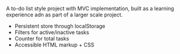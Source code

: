 A to-do list style project with MVC implementation, built as a learning experience adn as part of a larger scale project.
- Persistent store through localStorage
- Filters for active/inactive tasks
- Counter for total tasks
- Accessible HTML markup + CSS
